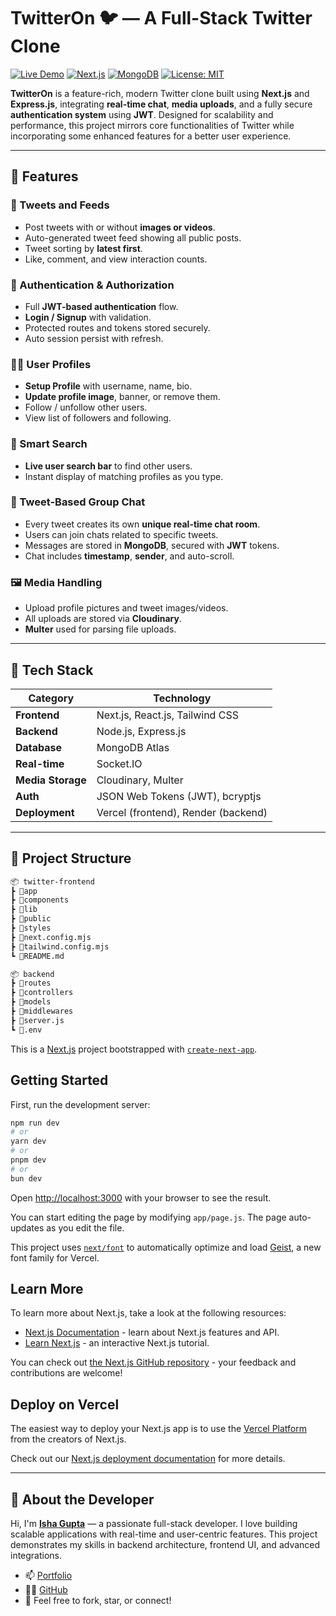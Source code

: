 # TwitterOn 🐦 — A Full-Stack Twitter Clone

[![Live Demo](https://img.shields.io/badge/Live-Demo-blue)](https://twitter-clone-tweets.vercel.app)
[![Next.js](https://img.shields.io/badge/Built%20with-Next.js-black?logo=next.js)](https://nextjs.org)
[![MongoDB](https://img.shields.io/badge/Database-MongoDB-green?logo=mongodb)](https://mongodb.com)
[![License: MIT](https://img.shields.io/badge/license-MIT-blue.svg)](LICENSE)

**TwitterOn** is a feature-rich, modern Twitter clone built using **Next.js** and **Express.js**, integrating **real-time chat**, **media uploads**, and a fully secure **authentication system** using **JWT**. Designed for scalability and performance, this project mirrors core functionalities of Twitter while incorporating some enhanced features for a better user experience.

---

## 🚀 Features

### 📝 Tweets and Feeds
- Post tweets with or without **images or videos**.
- Auto-generated tweet feed showing all public posts.
- Tweet sorting by **latest first**.
- Like, comment, and view interaction counts.

### 🔐 Authentication & Authorization
- Full **JWT-based authentication** flow.
- **Login / Signup** with validation.
- Protected routes and tokens stored securely.
- Auto session persist with refresh.

### 🧑‍💼 User Profiles
- **Setup Profile** with username, name, bio.
- **Update profile image**, banner, or remove them.
- Follow / unfollow other users.
- View list of followers and following.

### 🔎 Smart Search
- **Live user search bar** to find other users.
- Instant display of matching profiles as you type.

### 💬 Tweet-Based Group Chat
- Every tweet creates its own **unique real-time chat room**.
- Users can join chats related to specific tweets.
- Messages are stored in **MongoDB**, secured with **JWT** tokens.
- Chat includes **timestamp**, **sender**, and auto-scroll.

### 🖼️ Media Handling
- Upload profile pictures and tweet images/videos.
- All uploads are stored via **Cloudinary**.
- **Multer** used for parsing file uploads.

---

## 🧱 Tech Stack

| Category         | Technology                          |
|------------------|--------------------------------------|
| **Frontend**     | Next.js, React.js, Tailwind CSS      |
| **Backend**      | Node.js, Express.js                  |
| **Database**     | MongoDB Atlas                        |
| **Real-time**    | Socket.IO                            |
| **Media Storage**| Cloudinary, Multer                   |
| **Auth**         | JSON Web Tokens (JWT), bcryptjs      |
| **Deployment**   | Vercel (frontend), Render (backend)  |

---

## 📁 Project Structure
```bash
📦 twitter-frontend
┣ 📂app
┣ 📂components
┣ 📂lib
┣ 📂public
┣ 📂styles
┣ 📄next.config.mjs
┣ 📄tailwind.config.mjs
┗ 📄README.md

📦 backend
┣ 📂routes
┣ 📂controllers
┣ 📂models
┣ 📂middlewares
┣ 📄server.js
┗ 📄.env
```


This is a [Next.js](https://nextjs.org) project bootstrapped with [`create-next-app`](https://github.com/vercel/next.js/tree/canary/packages/create-next-app).

## Getting Started

First, run the development server:

```bash
npm run dev
# or
yarn dev
# or
pnpm dev
# or
bun dev
```

Open [http://localhost:3000](http://localhost:3000) with your browser to see the result.

You can start editing the page by modifying `app/page.js`. The page auto-updates as you edit the file.

This project uses [`next/font`](https://nextjs.org/docs/app/building-your-application/optimizing/fonts) to automatically optimize and load [Geist](https://vercel.com/font), a new font family for Vercel.

## Learn More

To learn more about Next.js, take a look at the following resources:

- [Next.js Documentation](https://nextjs.org/docs) - learn about Next.js features and API.
- [Learn Next.js](https://nextjs.org/learn) - an interactive Next.js tutorial.

You can check out [the Next.js GitHub repository](https://github.com/vercel/next.js) - your feedback and contributions are welcome!

## Deploy on Vercel

The easiest way to deploy your Next.js app is to use the [Vercel Platform](https://vercel.com/new?utm_medium=default-template&filter=next.js&utm_source=create-next-app&utm_campaign=create-next-app-readme) from the creators of Next.js.

Check out our [Next.js deployment documentation](https://nextjs.org/docs/app/building-your-application/deploying) for more details.

---

## 🧑 About the Developer

Hi, I'm [**Isha Gupta**](https://next-portfolio-theta-smoky-94.vercel.app) — a passionate full-stack developer. I love building scalable applications with real-time and user-centric features. This project demonstrates my skills in backend architecture, frontend UI, and advanced integrations.

- 📫 [Portfolio](https://next-portfolio-theta-smoky-94.vercel.app)
- 🧑‍💻 [GitHub](https://github.com/isha-gupta01)
- 📮 Feel free to fork, star, or connect!

